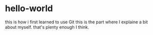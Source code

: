 # hello-world
this is how i first learned to use Git
this is the part where I explaine a bit about myself.
that's plenty enough I think.
